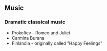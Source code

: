 ## Music

### Dramatic classical music

- Prokofiev - Romeo and Juliet
- Carmina Burana
- Finlandia - originally called "Happy Feelings"

